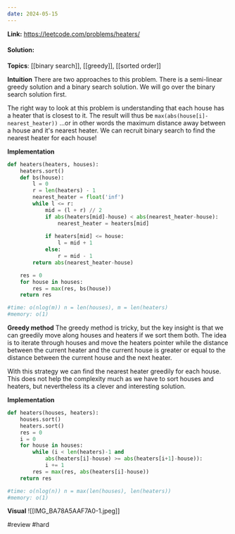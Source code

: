 ```yaml
---
date: 2024-05-15
---
```

**Link:** https://leetcode.com/problems/heaters/
#### Solution:

**Topics**: [[binary search]], [[greedy]], [[sorted order]]

**Intuition**
There are two approaches to this problem. There is a semi-linear greedy solution and a binary search solution. We will go over the binary search solution first.

The right way to look at this problem is understanding that each house has a heater that is closest to it. The result will thus be `max(abs(house[i]-nearest_heater))` ...or in other words the maximum distance away between a house and it's nearest heater. We can recruit binary search to find the nearest heater for each house!

**Implementation**
```python
def heaters(heaters, houses):
	heaters.sort()
	def bs(house):
		l = 0
		r = len(heaters) - 1
		nearest_heater = float('inf')
		while l <= r:
			mid = (l + r) // 2
			if abs(heaters[mid]-house) < abs(nearest_heater-house):
				nearest_heater = heaters[mid]
				
			if heaters[mid] <= house:
				l = mid + 1
			else:
				r = mid - 1
		return abs(nearest_heater-house)

	res = 0
	for house in houses:
		res = max(res, bs(house))
	return res

#time: o(nlog(m)) n = len(houses), m = len(heaters)
#memory: o(1)
```

**Greedy method**
The greedy method is tricky, but the key insight is that we can greedily move along houses and heaters if we sort them both. The idea is to iterate through houses and move the heaters pointer while the distance between the current heater and the current house is greater or equal to the distance between the current house and the next heater. 

With this strategy we can find the nearest heater greedily for each house. This does not help the complexity much as we have to sort houses and heaters, but nevertheless its a clever and interesting solution. 

**Implementation**
```python
def heaters(houses, heaters):
	houses.sort()
	heaters.sort()
	res = 0
	i = 0
	for house in houses:
		while (i < len(heaters)-1 and 
			abs(heaters[i]-house) >= abs(heaters[i+1]-house)):
			i += 1
		res = max(res, abs(heaters[i]-house))
	return res

#time: o(nlog(n)) n = max(len(houses), len(heaters))
#memory: o(1)
```

**Visual** 
![[IMG_BA78A5AAF7A0-1.jpeg]]


#review 
#hard 


